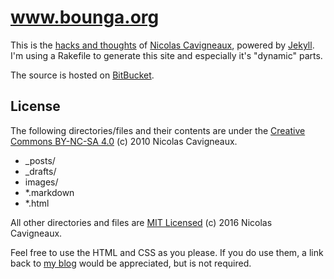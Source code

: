 www.bounga.org
==============

This is the [hacks and thoughts][6] of [Nicolas Cavigneaux][1], powered by [Jekyll][2]. I'm using a Rakefile to generate this site and especially it's "dynamic" parts.

The source is hosted on [BitBucket][5].

## License

The following directories/files and their contents are under the [Creative Commons BY-NC-SA 4.0][3] (c) 2010 Nicolas Cavigneaux.

- _posts/
- _drafts/
- images/
- *.markdown
- *.html

All other directories and files are [MIT Licensed][4] (c) 2016 Nicolas Cavigneaux.

Feel free to use the HTML and CSS as you please. If you do use them, a link back to [my blog][6] would be appreciated, but is not required.

[1]: https://www.cavigneaux.net
[2]: https://github.com/mojombo/jekyll/
[3]: https://creativecommons.org/licenses/by-nc-sa/4.0/
[4]: https://en.wikipedia.org/wiki/MIT_License
[5]: https://github.com/Bounga/bounga.org
[6]: https://www.bounga.org/
